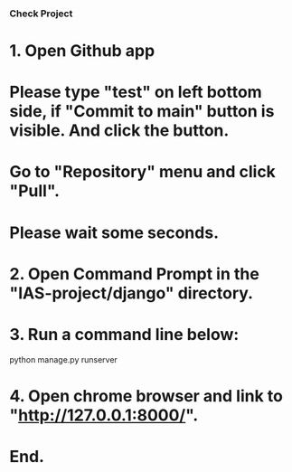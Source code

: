### Check Project

# 1. Open Github app
# Please type "test" on left bottom side, if "Commit to main" button is visible. And click the button.
# Go to "Repository" menu and click "Pull".
# Please wait some seconds.

# 2. Open Command Prompt in the "IAS-project/django" directory.

# 3. Run a command line below:
python manage.py runserver

# 4. Open chrome browser and link to "http://127.0.0.1:8000/".

# End.